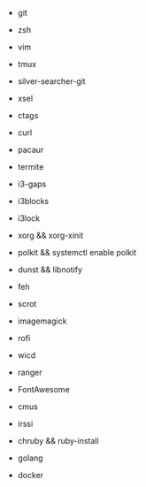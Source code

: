 - git
- zsh
- vim
- tmux
- silver-searcher-git
- xsel
- ctags
- curl

- pacaur
- termite
- i3-gaps
- i3blocks
- i3lock
- xorg && xorg-xinit
- polkit && systemctl enable polkit
- dunst && libnotify
- feh
- scrot
- imagemagick
- rofi
- wicd
- ranger
- FontAwesome

- cmus
- irssi

- chruby && ruby-install
- golang
- docker
